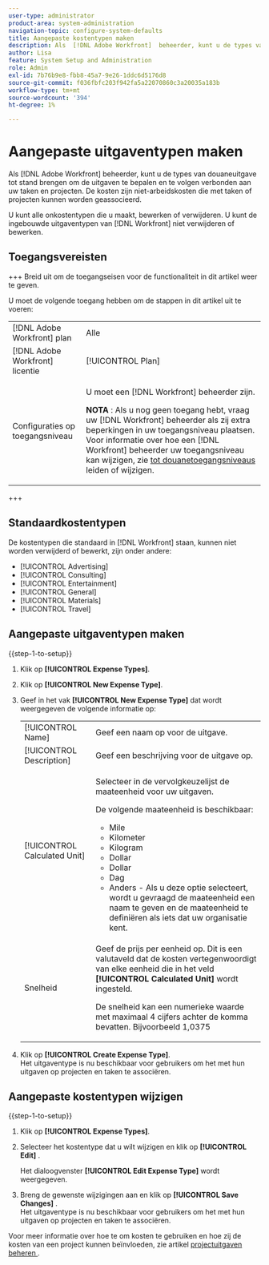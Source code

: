 ```yaml
---
user-type: administrator
product-area: system-administration
navigation-topic: configure-system-defaults
title: Aangepaste kostentypen maken
description: Als  [!DNL Adobe Workfront]  beheerder, kunt u de types van douanefoto tot stand brengen om de uitgaven te bepalen en te volgen verbonden aan uw taken en projecten. De kosten zijn niet-arbeidskosten die met taken of projecten kunnen worden geassocieerd.
author: Lisa
feature: System Setup and Administration
role: Admin
exl-id: 7b76b9e8-fbb8-45a7-9e26-1ddc6d5176d8
source-git-commit: f036fbfc203f942fa5a22070860c3a20035a183b
workflow-type: tm+mt
source-wordcount: '394'
ht-degree: 1%

---
```


# Aangepaste uitgaventypen maken

<!--**DON'T DELETE, DRAFT OR HIDE THIS ARTICLE. IT IS LINKED TO THE PRODUCT THROUGH THE CONTEXT SENSITIVE HELP LINKS.-->

Als [!DNL Adobe Workfront] beheerder, kunt u de types van douaneuitgave tot stand brengen om de uitgaven te bepalen en te volgen verbonden aan uw taken en projecten. De kosten zijn niet-arbeidskosten die met taken of projecten kunnen worden geassocieerd.

U kunt alle onkostentypen die u maakt, bewerken of verwijderen. U kunt de ingebouwde uitgaventypen van [!DNL Workfront] niet verwijderen of bewerken.

## Toegangsvereisten

+++ Breid uit om de toegangseisen voor de functionaliteit in dit artikel weer te geven.

U moet de volgende toegang hebben om de stappen in dit artikel uit te voeren:

<table style="table-layout:auto"> 
 <col> 
 <col> 
 <tbody> 
  <tr> 
   <td role="rowheader">[!DNL Adobe Workfront] plan</td> 
   <td>Alle</td> 
  </tr> 
  <tr> 
   <td role="rowheader">[!DNL Adobe Workfront] licentie</td> 
   <td>[!UICONTROL Plan]</td> 
  </tr> 
  <tr> 
   <td role="rowheader">Configuraties op toegangsniveau</td> 
   <td> <p>U moet een [!DNL Workfront] beheerder zijn.</p> <p><b> NOTA </b>: Als u nog geen toegang hebt, vraag uw [!DNL Workfront] beheerder als zij extra beperkingen in uw toegangsniveau plaatsen. Voor informatie over hoe een [!DNL Workfront] beheerder uw toegangsniveau kan wijzigen, zie <a href="../../../administration-and-setup/add-users/configure-and-grant-access/create-modify-access-levels.md" class="MCXref xref"> tot douanetoegangsniveaus </a> leiden of wijzigen.</p> </td> 
  </tr> 
 </tbody> 
</table>

+++

## Standaardkostentypen

De kostentypen die standaard in [!DNL Workfront] staan, kunnen niet worden verwijderd of bewerkt, zijn onder andere:

* [!UICONTROL Advertising]
* [!UICONTROL Consulting]
* [!UICONTROL Entertainment]
* [!UICONTROL General]
* [!UICONTROL Materials]
* [!UICONTROL Travel]

## Aangepaste uitgaventypen maken

{{step-1-to-setup}}

1. Klik op **[!UICONTROL Expense Types]**.
1. Klik op **[!UICONTROL New Expense Type]**.
1. Geef in het vak **[!UICONTROL New Expense Type]** dat wordt weergegeven de volgende informatie op:

   <table style="table-layout:auto"> 
    <col> 
    <col> 
    <tbody> 
     <tr> 
      <td role="rowheader">[!UICONTROL Name]</td> 
      <td>Geef een naam op voor de uitgave.</td> 
     </tr> 
     <tr> 
      <td role="rowheader">[!UICONTROL Description]</td> 
      <td>Geef een beschrijving voor de uitgave op.</td> 
     </tr> 
     <tr> 
      <td role="rowheader">[!UICONTROL Calculated Unit]</td> 
      <td> <p>Selecteer in de vervolgkeuzelijst de maateenheid voor uw uitgaven.</p> <p>De volgende maateenheid is beschikbaar:</p> 
       <ul> 
        <li>Mile</li> 
        <li>Kilometer</li> 
        <li>Kilogram</li> 
        <li>Dollar</li> 
        <li>Dollar</li> 
        <li>Dag</li> 
        <li>Anders - Als u deze optie selecteert, wordt u gevraagd de maateenheid een naam te geven en de maateenheid te definiëren als iets dat uw organisatie kent.</li> 
       </ul> </td> 
     </tr> 
     <tr> 
      <td role="rowheader">Snelheid</td> 
      <td> <p>Geef de prijs per eenheid op. Dit is een valutaveld dat de kosten vertegenwoordigt van elke eenheid die in het veld <strong>[!UICONTROL Calculated Unit]</strong> wordt ingesteld. </p> <p>De snelheid kan een numerieke waarde met maximaal 4 cijfers achter de komma bevatten. Bijvoorbeeld 1,0375</p> </td> 
     </tr> 
    </tbody> 
   </table>

1. Klik op **[!UICONTROL Create Expense Type]**.\
   Het uitgaventype is nu beschikbaar voor gebruikers om het met hun uitgaven op projecten en taken te associëren.

## Aangepaste kostentypen wijzigen

{{step-1-to-setup}}

1. Klik op **[!UICONTROL Expense Types]**.
1. Selecteer het kostentype dat u wilt wijzigen en klik op **[!UICONTROL Edit]** .

   Het dialoogvenster **[!UICONTROL Edit Expense Type]** wordt weergegeven.

1. Breng de gewenste wijzigingen aan en klik op **[!UICONTROL Save Changes]** .\
   Het uitgaventype is nu beschikbaar voor gebruikers om het met hun uitgaven op projecten en taken te associëren.

Voor meer informatie over hoe te om kosten te gebruiken en hoe zij de kosten van een project kunnen beïnvloeden, zie artikel [ projectuitgaven beheren ](../../../manage-work/projects/project-finances/manage-project-expenses.md).
